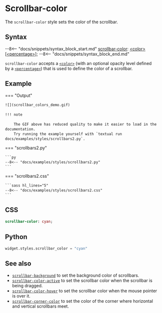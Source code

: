 # Scrollbar-color

The `scrollbar-color` style sets the color of the scrollbar.

## Syntax

--8<-- "docs/snippets/syntax_block_start.md"
<a href="./scrollbar_color">scrollbar-color</a>: <a href="../../css_types/color">&lt;color&gt;</a> [<a href="../../css_types/percentage">&lt;percentage&gt;</a>];
--8<-- "docs/snippets/syntax_block_end.md"

`scrollbar-color` accepts a [`<color>`](../../css_types/color.md) (with an optional opacity level defined by a [`<percentage>`](../../css_types/percentage.md)) that is used to define the color of a scrollbar.

## Example

=== "Output"

    ![](scrollbar_colors_demo.gif)

    !!! note

        The GIF above has reduced quality to make it easier to load in the documentation.
        Try running the example yourself with `textual run docs/examples/styles/scrollbars2.py`.

=== "scrollbars2.py"

    ```py
    --8<-- "docs/examples/styles/scrollbars2.py"
    ```

=== "scrollbars2.css"

    ```sass hl_lines="5"
    --8<-- "docs/examples/styles/scrollbars2.css"
    ```

## CSS

```sass
scrollbar-color: cyan;
```

## Python

```py
widget.styles.scrollbar_color = "cyan"
```

## See also

 - [`scrollbar-background`](./scrollbar_background.md) to set the background color of scrollbars.
 - [`scrollbar-color-active`](./scrollbar_color_active.md) to set the scrollbar color when the scrollbar is being dragged.
 - [`scrollbar-color-hover`](./scrollbar_color_hover.md) to set the scrollbar color when the mouse pointer is over it.
 - [`scrollbar-corner-color`](./scrollbar_corner_color.md) to set the color of the corner where horizontal and vertical scrollbars meet.
